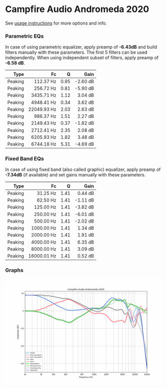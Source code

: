# Campfire Audio Andromeda 2020
See [usage instructions](https://github.com/jaakkopasanen/AutoEq#usage) for more options and info.

### Parametric EQs
In case of using parametric equalizer, apply preamp of **-6.43dB** and build filters manually
with these parameters. The first 5 filters can be used independently.
When using independent subset of filters, apply preamp of **-6.58 dB**.

| Type    | Fc          |    Q | Gain     |
|--------:|------------:|-----:|---------:|
| Peaking | 112.37 Hz   | 0.95 | -2.60 dB |
| Peaking | 256.72 Hz   | 0.81 | -5.90 dB |
| Peaking | 3435.71 Hz  | 1.12 | 3.04 dB  |
| Peaking | 4948.41 Hz  | 0.34 | 3.62 dB  |
| Peaking | 22049.93 Hz | 2.03 | 2.63 dB  |
| Peaking | 986.37 Hz   | 1.51 | 2.27 dB  |
| Peaking | 2149.43 Hz  | 0.37 | -1.82 dB |
| Peaking | 2712.41 Hz  | 2.35 | 2.08 dB  |
| Peaking | 6205.93 Hz  | 1.82 | 3.48 dB  |
| Peaking | 6744.18 Hz  | 5.31 | -4.69 dB |

### Fixed Band EQs
In case of using fixed band (also called graphic) equalizer, apply preamp of **-7.34dB**
(if available) and set gains manually with these parameters.

| Type    | Fc          |    Q | Gain     |
|--------:|------------:|-----:|---------:|
| Peaking | 31.25 Hz    | 1.41 | 0.44 dB  |
| Peaking | 62.50 Hz    | 1.41 | -1.11 dB |
| Peaking | 125.00 Hz   | 1.41 | -3.82 dB |
| Peaking | 250.00 Hz   | 1.41 | -6.01 dB |
| Peaking | 500.00 Hz   | 1.41 | -2.02 dB |
| Peaking | 1000.00 Hz  | 1.41 | 1.34 dB  |
| Peaking | 2000.00 Hz  | 1.41 | 1.91 dB  |
| Peaking | 4000.00 Hz  | 1.41 | 6.35 dB  |
| Peaking | 8000.00 Hz  | 1.41 | 3.09 dB  |
| Peaking | 16000.01 Hz | 1.41 | 0.52 dB  |

### Graphs
![](./Campfire%20Audio%20Andromeda%202020.png)